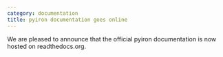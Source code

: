 ```yaml
---
category: documentation
title: pyiron documentation goes online
---
```

We are pleased to announce that the official pyiron documentation is now hosted on readthedocs.org.